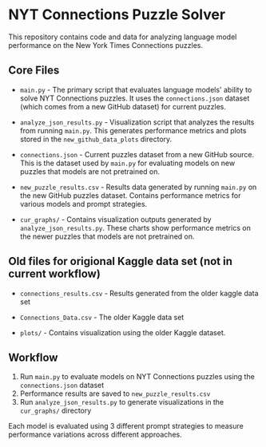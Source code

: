 # NYT Connections Puzzle Solver

This repository contains code and data for analyzing language model performance on the New York Times Connections puzzles.

## Core Files

- `main.py` - The primary script that evaluates language models' ability to solve NYT Connections puzzles. It uses the `connections.json` dataset (which comes from a new GitHub dataset) for current puzzles.

- `analyze_json_results.py` - Visualization script that analyzes the results from running `main.py`. This generates performance metrics and plots stored in the `new_github_data_plots` directory.

- `connections.json` - Current puzzles dataset from a new GitHub source. This is the dataset used by `main.py` for evaluating models on new puzzles that models are not pretrained on.

- `new_puzzle_results.csv` - Results data generated by running `main.py` on the new GitHub puzzles dataset. Contains performance metrics for various models and prompt strategies.

- `cur_graphs/` - Contains visualization outputs generated by `analyze_json_results.py`. These charts show performance metrics on the newer puzzles that models are not pretrained on.


## Old files for origional Kaggle data set (not in current workflow) 

- `connections_results.csv` - Results generated from the older kaggle data set

- `Connections_Data.csv` - The older Kaggle data set

- `plots/` - Contains visualization using the older Kaggle dataset.

## Workflow

1. Run `main.py` to evaluate models on NYT Connections puzzles using the `connections.json` dataset
2. Performance results are saved to `new_puzzle_results.csv`
3. Run `analyze_json_results.py` to generate visualizations in the `cur_graphs/` directory

Each model is evaluated using 3 different prompt strategies to measure performance variations across different approaches. 

